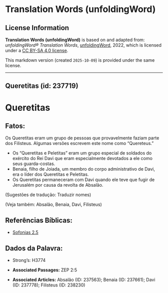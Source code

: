 # Translation Words (unfoldingWord)

## License Information

**Translation Words (unfoldingWord)** is based on and adapted from: _unfoldingWord® Translation Words_, [unfoldingWord](https://unfoldingword.org/utw), 2022, which is licensed under a [CC BY-SA 4.0 license](https://creativecommons.org/licenses/by-sa/4.0/legalcode.en).

This markdown version (created `2025-10-09`) is provided under the same license.



--------------------------------

## Queretitas (id: 237719)

Queretitas
==========

Fatos:
------

Os Queretitas eram um grupo de pessoas que provavelmente faziam parte dos Filisteus. Algumas versões escrevem este nome como “Quereteus.”

* Os “Queretitas e Peletitas” eram um grupo especial de soldados do exército do Rei Davi que eram especialmente devotados a ele como seus guarda\-costas.
* Benaia, filho de Joiada, um membro do corpo administrativo de Davi, era o líder dos Queretitas e Peletitas.
* Os Queretitas permaneceram com Davi quando ele teve que fugir de Jerusalém por causa da revolta de Absalão.

(Sugestões de tradução: Traduzir nomes)

(Veja também: Absalão, Benaia, Davi, Filisteus)

Referências Bíblicas:
---------------------

* [Sofonias 2\.5](https://ref.ly/Zeph2:5)

Dados da Palavra:
-----------------

* Strong’s: H3774

* **Associated Passages:** ZEP 2:5
* **Associated Articles:** Absalão (ID: 237563); Benaia (ID: 237661); Davi (ID: 237778); Filisteus (ID: 238230)

